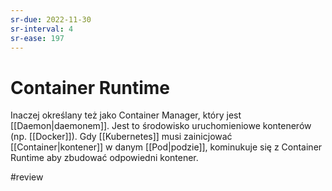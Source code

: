 ```yaml
---
sr-due: 2022-11-30
sr-interval: 4
sr-ease: 197
---
```


# Container Runtime

Inaczej określany też jako Container Manager, który jest [[Daemon|daemonem]]. Jest to środowisko uruchomieniowe kontenerów (np. [[Docker]]). Gdy [[Kubernetes]] musi zainicjować [[Container|kontener]] w danym [[Pod|podzie]], kominukuje się z Container Runtime aby zbudować odpowiedni kontener.

#review 